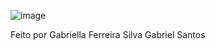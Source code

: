 ![image](https://github.com/user-attachments/assets/c0d6b414-fb47-4f2b-971c-50bffe4b57cc)

Feito por Gabriella Ferreira Silva
Gabriel Santos 
